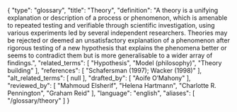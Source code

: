 {
    "type": "glossary",
    "title": "Theory",
    "definition": "A theory is a unifying explanation or description of a process or phenomenon, which is amenable to repeated testing and verifiable through scientific investigation, using various experiments led by several independent researchers. Theories may be rejected or deemed an unsatisfactory explanation of a phenomenon after rigorous testing of a new hypothesis that explains the phenomena better or seems to contradict them but is more generalisable to a wider array of findings.",
    "related_terms": [
        "Hypothesis",
        "Model (philosophy)",
        "Theory building"
    ],
    "references": [
        "Schafersman (1997); Wacker (1998)"
    ],
    "alt_related_terms": [
        null
    ],
    "drafted_by": [
        "Aoife O’Mahony"
    ],
    "reviewed_by": [
        "Mahmoud Elsherif",
        "Helena Hartmann",
        "Charlotte R. Pennington",
        "Graham Reid"
    ],
    "language": "english",
    "aliases": [
        "/glossary/theory"
    ]
}
